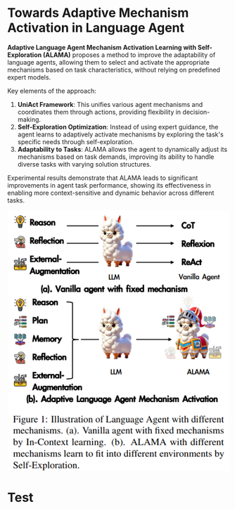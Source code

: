 # Towards Adaptive Mechanism Activation in Language Agent

**Adaptive Language Agent Mechanism Activation Learning with Self-Exploration (ALAMA)** proposes a method to improve the adaptability of language agents, allowing them to select and activate the appropriate mechanisms based on task characteristics, without relying on predefined expert models.

Key elements of the approach:

1. **UniAct Framework**: This unifies various agent mechanisms and coordinates them through actions, providing flexibility in decision-making.
2. **Self-Exploration Optimization**: Instead of using expert guidance, the agent learns to adaptively activate mechanisms by exploring the task's specific needs through self-exploration.
3. **Adaptability to Tasks**: ALAMA allows the agent to dynamically adjust its mechanisms based on task demands, improving its ability to handle diverse tasks with varying solution structures.

Experimental results demonstrate that ALAMA leads to significant improvements in agent task performance, showing its effectiveness in enabling more context-sensitive and dynamic behavior across different tasks.

![](./images/adaptive-mechanism.png)
# Test